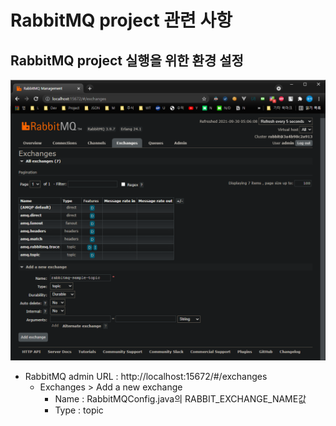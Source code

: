 RabbitMQ project 관련 사항
===

## RabbitMQ project 실행을 위한 환경 설정

![rabbitmq-admin-exchange-topic-settings.png](./rabbitmq-admin-exchange-topic-settings.png)
 - RabbitMQ admin URL : http://localhost:15672/#/exchanges
   - Exchanges > Add a new exchange
     - Name : RabbitMQConfig.java의 RABBIT_EXCHANGE_NAME값
     - Type : topic
